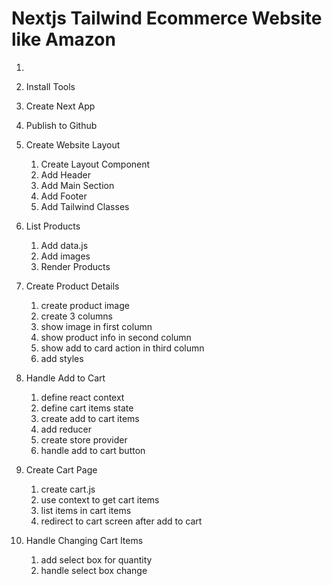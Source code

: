 # Nextjs Tailwind Ecommerce Website like Amazon

1.
2. Install Tools
3. Create Next App
4. Publish to Github
5. Create Website Layout
    1. Create Layout Component
    2. Add Header
    3. Add Main Section
    4. Add Footer
    5. Add Tailwind Classes

6. List Products
    1. Add data.js
    2. Add images
    3. Render Products

7. Create Product Details
    1. create product image
    2. create 3 columns
    3. show image in first column
    4. show product info in second column
    5. show add to card action in third column
    6. add styles

8. Handle Add to Cart
    1. define react context
    2. define cart items state
    3. create add to cart items
    4. add reducer
    5. create store provider
    6. handle add to cart button

9. Create Cart Page
    1. create cart.js
    2. use context to get cart items
    3. list items in cart items
    4. redirect to cart screen after add to cart

10. Handle Changing Cart Items
    1. add select box for quantity
    2. handle select box change